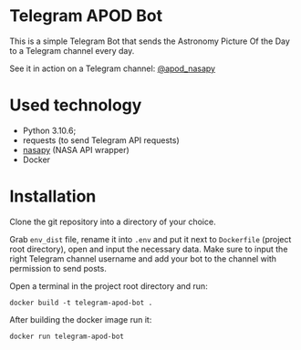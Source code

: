 # Telegram APOD Bot

This is a simple Telegram Bot that sends the Astronomy Picture Of the Day to a Telegram channel every day.

See it in action on a Telegram channel: [@apod_nasapy](https://t.me/apod_nasapy)

# Used technology

- Python 3.10.6;
- requests (to send Telegram API requests)
- [nasapy](https://github.com/Snipy7374/nasa.py) (NASA API wrapper)
- Docker

# Installation

Clone the git repository into a directory of your choice.

Grab `env_dist` file, rename it into `.env` and put it next to `Dockerfile` (project root directory), open and input the necessary data. Make sure to input the right Telegram channel username and add your bot to the channel with permission to send posts.

Open a terminal in the project root directory and run:

```
docker build -t telegram-apod-bot .
```

After building the docker image run it:

```
docker run telegram-apod-bot
```
